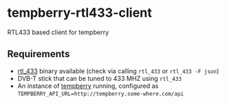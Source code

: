 # tempberry-rtl433-client
RTL433 based client for tempberry

## Requirements

* [rtl_433](https://github.com/merbanan/rtl_433) binary available (check via calling `rtl_433` or `rtl_433 -F json`)
* DVB-T stick that can be tuned to 433 MHZ using `rtl_433`
* An instance of [tempberry](https://github.com/ChristianKreuzberger/tempBerry) running, configured as `TEMPBERRY_API_URL=http://tempberry.some-where.com/api`

